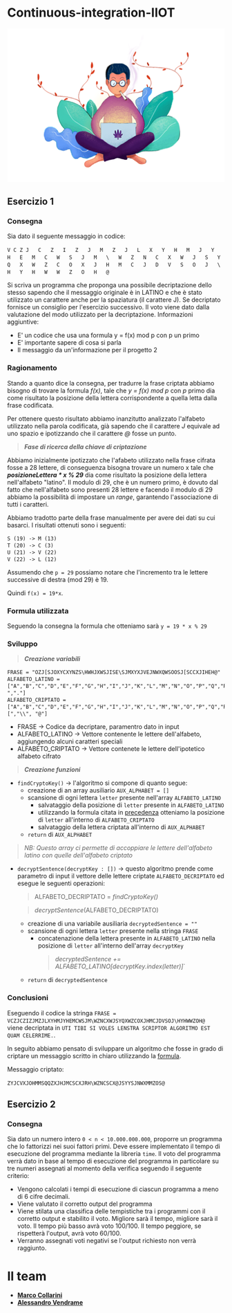 # Continuous-integration-IIOT

<p align="center">
  <img src="/ref/logo.png?raw=true" />
</p>

## Esercizio 1

### Consegna

Sia dato il seguente messaggio in codice:

 `V C Z J	C	Z	I	Z	J	M	Z	J	L	X	Y	H	M	J	Y	H	E	M	C	W	S	J	M	\	W	Z	N	C	X	W	J	S	Y	Q	X	W	Z	C	O	X	J	H	M	C	J	D	V	S	O	J	\	H	Y	H	W	W	Z	O	H	@`

Si scriva un programma che proponga una possibile decriptazione dello stesso sapendo che il messaggio originale è in LATINO e che è stato utilizzato un carattere anche per la spaziatura (il carattere J). Se decriptato fornisce un consiglio per l'esercizio successivo. Il voto viene dato dalla valutazione del modo utilizzato per la decriptazione. Informazioni aggiuntive:
- E' un codice che usa una formula y = f(x) mod p con p un primo
- E' importante sapere di cosa si parla
- Il messaggio da un'informazione per il progetto 2

### Ragionamento

Stando a quanto dice la consegna, per tradurre la frase criptata abbiamo bisogno di trovare la formula *f(x)*, tale che *y = f(x) mod p* con *p* primo dia come risultato la posizione
della lettera corrispondente a quella letta dalla frase codificata.

Per ottenere questo risultato abbiamo inanzitutto analizzato l'alfabeto utilizzato nella parola codificata, già sapendo che il carattere *J* equivale ad uno spazio e
ipotizzando che il carattere *@* fosse un punto.

> ***Fase di ricerca della chiave di criptazione***

Abbiamo inizialmente ipotizzato che l'afabeto utilizzato nella frase cifrata fosse a 28 lettere, di conseguenza bisogna trovare un numero x tale che ***posizioneLettera * x % 29*** dia come risultato la posizione della lettera nell'alfabeto "latino". Il modulo di 29, che è un numero primo, è dovuto dal fatto che nell'alfabeto sono presenti
28 lettere e facendo il modulo di 29 abbiamo la possibilità di impostare un *range*, garantendo l'associazione di tutti i caratteri.

Abbiamo tradotto parte della frase manualmente per avere dei dati su cui basarci. I risultati ottenuti sono i seguenti:

```
S (19) -> M (13)
T (20) -> C (3)
U (21) -> V (22)
V (22) -> L (12)
```
Assumendo che `p = 29` possiamo notare che l'incremento tra le lettere successive di destra (mod 29) è 19. 

Quindi `f(x) = 19*x`.

### Formula utilizzata

Seguendo la consegna la formula che otteniamo sarà `y = 19 * x % 29` 

### Sviluppo

> ***Creazione variabili***
```
FRASE = "OZJ[SJOXYCXYNZS\HWHJXWSJISE\SJMXYXJVEJNWXQWSOOSJ[SCCXJIHEH@"
ALFABETO_LATINO =   ["A","B","C","D","E","F","G","H","I","J","K","L","M","N","O","P","Q","R","S","T","U","V","W","X","Y","Z","\\"," ","."] 
ALFABETO_CRIPTATO = ["A","B","C","D","E","F","G","H","I","J","K","L","M","N","O","P","Q","R","S","T","U","V","W","X","Y","Z","[","\\", "@"]
```
- FRASE → Codice da decriptare, paramentro dato in input
- ALFABETO_LATINO → Vettore contenente le lettere dell'alfabeto, aggiungendo alcuni caratteri speciali
- ALFABETO_CRIPTATO → Vettore contenete le lettere dell'ipotetico alfabeto cifrato

> ***Creazione funzioni***
- `findCryptoKey()` → l'algoritmo si compone di quanto segue:
  - creazione di an array ausiliario `AUX_ALPHABET = []` 
  - scansione di ogni lettera `letter` presente nell'array `ALFABETO_LATINO` 
    - salvataggio della posizione di `letter` presente in `ALFABETO_LATINO`
    - utilizzando la formula citata in [precedenza](https://github.com/MarcoCollarini/Continuous-integration-IIOT/blob/main/README.md#formula-utilizzata) otteniamo la posizione       di `letter` all'interno di `ALFABETO_CRIPTATO`
    - salvataggio della lettera criptata all'interno di `AUX_ALPHABET`
  - `return` di `AUX_ALPHABET`
> *NB: Questo array ci permette di accoppiare le lettere dell'alfabeto latino con quelle dell'alfabeto criptato*
    
- `decryptSentence(decryptKey : [])` → questo algoritmo prende come parametro di input il vettore delle lettere criptate `ALFABETO_DECRIPTATO` ed esegue le seguenti operazioni:
  > ALFABETO_DECRIPTATO = *findCryptoKey()*
  
  > *decryptSentence*(ALFABETO_DECRIPTATO)
  - creazione di una variabile ausiliaria `decryptedSentence = ""`
  - scansione di ogni lettera `letter` presente nella stringa `FRASE`
    - concatenazione della lettera presente in `ALFABETO_LATINO` nella posizione di `letter` all'interno dell'array `decryptKey` 
      > *decryptedSentence += ALFABETO_LATINO[decryptKey.index(letter)]*`
  - `return` di `decryptedSentence`
  
### Conclusioni

Eseguendo il codice la stringa `FRASE = VCZJCZIZJMZJLXYHMJYHEMCWSJM\WZNCXWJSYQXWZCOXJHMCJDVSOJ\HYHWWZOH@ ` viene decriptata in `UTI TIBI SI VOLES LENSTRA SCRIPTOR ALGORITMO EST QUAM CELERRIME.`.

In seguito abbiamo pensato di sviluppare un algoritmo che fosse in grado di criptare un messaggio scritto in chiaro utilizzando la [formula](https://github.com/MarcoCollarini/Continuous-integration-IIOT/blob/main/README.md#formula-utilizzata). 

Messaggio criptato: 

`ZYJCVXJOHMMSQQZXJHJMCSCXJRH\WZNCSCX@JSYYSJNWXMMZOS@`

## Esercizio 2

### Consegna

Sia dato un numero intero `0 < n < 10.000.000.000`, proporre un programma che lo fattorizzi nei suoi fattori primi. Deve essere implementato il tempo di esecuzione del programma mediante la libreria `time`. Il voto del programma verrà dato in base al tempo di esecuzione del programma in particolare su tre numeri assegnati al momento della verifica seguendo il seguente criterio: 
- Vengono calcolati i tempi di esecuzione di ciascun programma a meno di 6 cifre decimali.
- Viene valutato il corretto output del programma
- Viene stilata una classifica delle tempistiche tra i programmi con il corretto output e stabilito il voto. Migliore sarà il tempo, migliore sarà il voto. Il tempo più basso avrà voto 100/100. Il tempo peggiore, se rispetterà l'output, avrà voto 60/100.
- Verranno assegnati voti negativi se l'output richiesto non verrà raggiunto.

# Il team

- [**Marco Collarini**](https://github.com/MarcoCollarini)
- [**Alessandro Vendrame**](https://github.com/alessandrovendrame)



      


